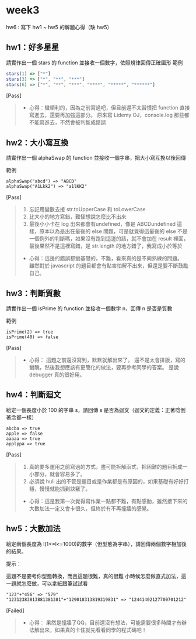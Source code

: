 # week3 
hw6 : 寫下 hw1 ~ hw5 的解題心得（缺 hw5）

## hw1：好多星星
請實作出一個 stars 的 function 並接收一個數字，依照規律回傳正確圖形
範例
```javascript
stars(1) => ["*"]
stars(3) => ["*", "**", "***"]
stars(6) => ["*", "**", "***", "****", "*****", "******"]
```
[Pass]
> - 心得：蠻順利的，因為之前寫過吧，但目前還不太習慣把 function 直接寫進去，還要再加強這部分。
> 原來寫 Lidemy OJ，console.log 那些都不能寫進去，不然會被判斷成錯誤


## hw2：大小寫互換
請實作出一個 alphaSwap 的 function 並接收一個字串，把大小寫互換以後回傳

範例
```javascript=
alphaSwap("abcd") => "ABCD"
alphaSwap("A1Lkk2") => "a1lKK2"
```
[Pass]
> 1. 忘記用變數去接 str.toUpperCase 和 toLowerCase
> 2. 比大小的地方寫錯，難怪想說怎麼比不出來
> 3. 最後小小卡在 log 出來都會有undefined，像是 ABCDundefined 這樣，原本以為是出在最後的 else 問題，可是就覺得這最後的 else 不是一個例外的判斷嗎，如果沒有跑到這邊的話，就不會加在 result 裡面，最後果然不是這裡寫錯，是 str.length 的地方錯了，我寫成小於等於
> - 心得：這邊的錯誤都蠻基礎的，不難，看來真的是不夠熟練的問題。  
雖然對於 javascript 的題目都會有點害怕解不出來，但還是要不斷鼓勵自己。

## hw3：判斷質數
請實作出一個 isPrime 的 function 並接收一個數字 n，回傳 n 是否是質數

範例
```javascript=
isPrime(2) => true
isPrime(40) => false
```
[Pass] 
>- 心得：
這題之前還沒寫到，默默就解出來了。
還不是太會排版，寫的蠻醜，然後我想應該有更簡化的做法，要再參考同學的答案。
是說 debugger 真的很好用。

## hw4：判斷迴文
給定一個長度小於 100 的字串 s，請回傳 s 是否為迴文（迴文的定義：正著唸倒著念都一樣）
```javascript=
abcba => true
apple => false
aaaaa => true
applppa => true
```
[Pass] 
>1. 真的要多運用之前寫過的方式，盡可能拆解函式，把困難的題目拆成一小部分，就會容易多了。
>2. 必須說 huli 出的不管是題目或是作業都是有原因的，如果基礎有好好打穩，慢慢就能抓到訣竅了。
>- 心得：這是我第一次覺得寫作業一點都不難，有點感動，雖然接下來的大數加法一定又會卡很久，但終於有不再撞牆的感覺。

## hw5：大數加法
給定兩個長度為 l(1<=l<=1000)的數字（但型態為字串），請回傳兩個數字相加後的結果。

提示：

這題不是要考你型態轉換，而且這題很難，真的很難
小時候怎麼做直式加法，這一題就怎麼做，可以拿紙跟筆試試看
```javascript=
"123"+"456" => "579"
"12312383813881381381"+"129018313819319831" => "12441402127700701212"
```
[Failed] 
>- 心得：
>果然是撞牆了QQ，目前還沒有想法，可能需要很多時間才有辦法解出來，如果真的卡住就先看看同學的程式碼吧！
